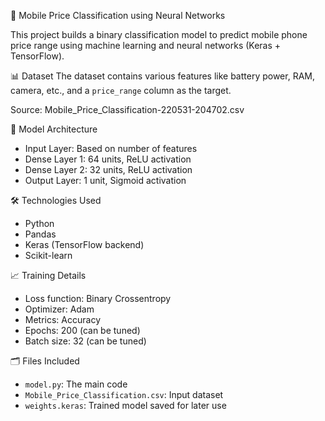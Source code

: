 📱 Mobile Price Classification using Neural Networks

This project builds a binary classification model to predict mobile phone price range using machine learning and neural networks (Keras + TensorFlow).

 📊 Dataset
The dataset contains various features like battery power, RAM, camera, etc., and a `price_range` column as the target.

Source: Mobile_Price_Classification-220531-204702.csv

🧠 Model Architecture
- Input Layer: Based on number of features
- Dense Layer 1: 64 units, ReLU activation
- Dense Layer 2: 32 units, ReLU activation
- Output Layer: 1 unit, Sigmoid activation

🛠️ Technologies Used
- Python
- Pandas
- Keras (TensorFlow backend)
- Scikit-learn

📈 Training Details
- Loss function: Binary Crossentropy
- Optimizer: Adam
- Metrics: Accuracy
- Epochs: 200 (can be tuned)
- Batch size: 32 (can be tuned)

🗂️ Files Included
- `model.py`: The main code
- `Mobile_Price_Classification.csv`: Input dataset
- `weights.keras`: Trained model saved for later use
